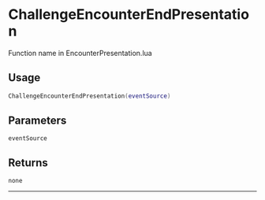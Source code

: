 # ChallengeEncounterEndPresentation
Function name in EncounterPresentation.lua
## Usage
```lua
ChallengeEncounterEndPresentation(eventSource)
```
## Parameters
`eventSource`
## Returns
`none`

---